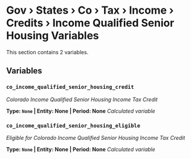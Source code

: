 # Gov › States › Co › Tax › Income › Credits › Income Qualified Senior Housing Variables

This section contains 2 variables.

## Variables

### `co_income_qualified_senior_housing_credit`
*Colorado Income Qualified Senior Housing Income Tax Credit*

**Type: `None` | Entity: None | Period: None**
*Calculated variable*

### `co_income_qualified_senior_housing_eligible`
*Eligible for Colorado Income Qualified Senior Housing Income Tax Credit*

**Type: `None` | Entity: None | Period: None**
*Calculated variable*
